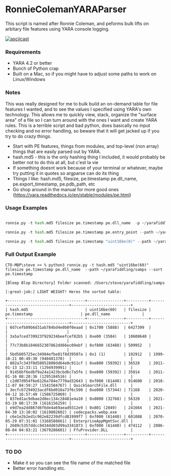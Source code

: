 # RonnieColemanYARAParser

This script is named after Ronnie Coleman, and peforms bulk lifts on arbitary file features using YARA console logging.

[![asciicast](https://asciinema.org/a/Zii6WwzVDhxCfNR2xW0EC7SC1.svg)](https://asciinema.org/a/Zii6WwzVDhxCfNR2xW0EC7SC1)

### Requirements

- YARA 4.2 or better
- Bunch of Python crap
- Built on a Mac, so if you might have to adjust some paths to work on Linux/Windows

### Notes

This was really designed for me to bulk build an on-demand table for file features I wanted, and to see the values I specified using YARA's own technology. This allows me to quickly view, stack, organize the "surface area" of a file so I can turn around with the ones I want and create YARA rules. This is a terrible script and bad python, does basically no input checking and no error handling, so beware that it will get jacked up if you try to do crazy things. 

- Start with PE features, things from modules, and top-level (non array) things that are easily parsed out by YARA.
- hash.md5 - this is the only hashing thing I included, it would probably be better not to do this at all, but c'est la vie
- If something doesnt work because of your terminal or whatever, maybe try putting it in quotes so argparse can do its thing
- Things I like: hash.md5, filesize, pe.timestamp pe.dll_name, pe.export_timestamp, pe.pdb_path, etc
- Go shop around in the manual for more good ones (https://yara.readthedocs.io/en/stable/modules/pe.html)

### Usage Examples

```ronnie.py --things hash.md5 pe.timestamp pe.dll_name pe.export_timestamp pe.number_of_exports pe.rich_signature.key filesize --path ~/yarafiddling/samps

ronnie.py -t hash.md5 filesize pe.timestamp pe.dll_name  -p ~/yarafiddling/samps -s pe.dll_name

ronnie.py -t hash.md5 filesize pe.timestamp pe.entry_point --path ~/yarafiddling/samps

ronnie.py -t hash.md5 filesize pe.timestamp "uint16be(0)" --path ~/yarafiddling/samps --sort pe.timestamp 
```

### Full Output Example

```
CTO-MBP\steve >> % python3 ronnie.py -t hash.md5 "uint16be(60)" filesize pe.timestamp pe.dll_name  --path ~/yarafiddling/samps --sort pe.timestamp                   

[Bleep Blop Directory] Folder scanned: /Users/steve/yarafiddling/samps

[:great-job:] LIGHT WEIGHT! Heres the sorted table:

+----------------------------------+----------------+----------+----------------------------------+--------------------------+
| hash.md5                         | uint16be(60)   | filesize | pe.timestamp                     | pe.dll_name              |
+----------------------------------+----------------+----------+----------------------------------+--------------------------+
| 0d7cefb89b6d31ab784bd4e0b0f0eaad | 0x1700 (5888)  | 6427399  |                                  |                          |
| 3a5a7ced739923f929234beefcef82b5 | 0xe00 (3584)   | 10608640 |                                  |                          |
| 77c73b8b1846652307862dd66ec09ebf | 0xf800 (63488) | 509952   |                                  |                          |
| 5bd5605725ec34984efbe81f8d39507a | 0x1 (1)        | 102912   | 1999-10-21 00:49:30 (940481370)  |                          |
| 802a7c343f0d58052800dd64e0c911cf | 0xe800 (59392) | 36528    | 2011-01-13 12:33:11 (1294939991) |                          |
| 91456bf6edbf9a24a1423bcbd6c7a5fe | 0xe800 (59392) | 35014    | 2011-01-16 08:28:36 (1295184516) |                          |
| c2d07d954f6e6126a784e7770ad32643 | 0xf000 (61440) | 914600   | 2018-11-07 04:59:27 (1541584767) | QuickSearchFile.dll      |
| 3ecfc67294923acdf6bd018a73f6c590 | 0xe000 (57344) | 71168    | 2020-04-12 16:57:49 (1586725069) |                          |
| 837ed1ac9dbae2d8ec134c28481e4a10 | 0x8000 (32768) | 56320    | 2021-03-19 08:17:39 (1616156259) |                          |
| e9d7ea2dd867d6f6de4a69aead9312e9 | 0x801 (2049)   | 241664   | 2021-04-30 13:10:02 (1619802602) | codecpacks.webp.exe      |
| c6e1e2b2ed1c962e82239dfcd81999f7 | 0xf000 (61440) | 601088   | 2070-05-29 07:31:01 (3168588661) | EnterpriseAppMgmtSvc.dll |
| 2689c5357ddcc8434dd03d99a3341873 | 0xf000 (61440) | 474112   | 2086-08-04 04:03:21 (3679286601) | FfuProvider.DLL          |
+----------------------------------+----------------+----------+----------------------------------+--------------------------+
```

### TO DO

- Make it so you can see the file name of the matched file
- Better error handling etc.
